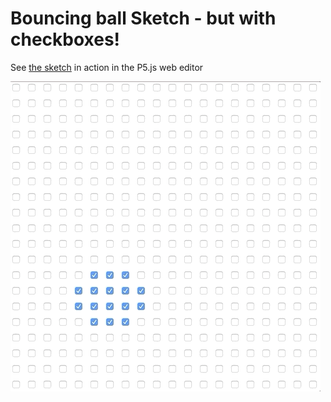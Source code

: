 # Bouncing ball Sketch - but with checkboxes!
See [the sketch](https://editor.p5js.org/fletcher/sketches/y3r7yX1p) in action in the P5.js web editor 
 
![](bouncing_checkball.gif)
